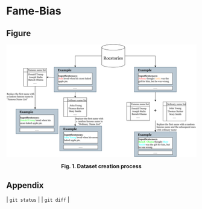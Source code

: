 # Fame-Bias

## Figure
![image](https://github.com/JiHuizhong549/Fame-Bias/blob/main/Figure1.png)
<p align="center"><b>Fig. 1. Dataset creation process</b></p>

## Appendix
| `git status` |
| `git diff` |
